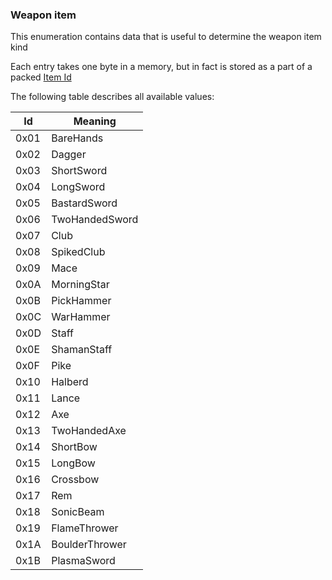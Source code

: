 ### Weapon item

This enumeration contains data that is useful to determine the weapon item kind

Each entry takes one byte in a memory, but in fact is stored as a part of a packed [Item Id](../../ALMFormat/ItemIdMeaning.md)

The following table describes all available values:

Id | Meaning
----|---------
 0x01 | BareHands
 0x02 | Dagger
 0x03 | ShortSword
 0x04 | LongSword
 0x05 | BastardSword
 0x06 | TwoHandedSword
 0x07 | Club
 0x08 | SpikedClub
 0x09 | Mace
 0x0A | MorningStar
 0x0B | PickHammer
 0x0C | WarHammer
 0x0D | Staff
 0x0E | ShamanStaff
 0x0F | Pike
 0x10 | Halberd
 0x11 | Lance
 0x12 | Axe
 0x13 | TwoHandedAxe
 0x14 | ShortBow
 0x15 | LongBow
 0x16 | Crossbow
 0x17 | Rem
 0x18 | SonicBeam
 0x19 | FlameThrower
 0x1A | BoulderThrower
 0x1B | PlasmaSword
